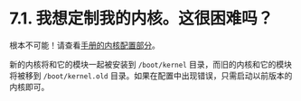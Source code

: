 # 7.1. 我想定制我的内核。这很困难吗？

根本不可能！请查看[手册的内核配置部分](https://docs.freebsd.org/en/books/handbook/#kernelconfig)。

新的内核将和它的模块一起被安装到 `/boot/kernel` 目录，而旧的内核和它的模块将被移到 `/boot/kernel.old` 目录。如果在配置中出现错误，只需启动以前版本的内核即可。
